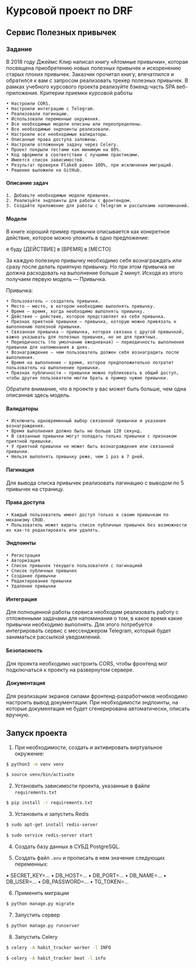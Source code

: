# Курсовой проект по DRF
## Сервис Полезных привычек

### Задание

В 2018 году Джеймс Клир написал книгу «Атомные привычки», которая посвящена приобретению новых полезных привычек и искоренению старых плохих привычек. Заказчик прочитал книгу, впечатлился и обратился к вам с запросом реализовать трекер полезных привычек.
В рамках учебного курсового проекта реализуйте бэкенд-часть SPA веб-приложения.
Критерии приемки курсовой работы

    • Настроили CORS.
    • Настроили интеграцию с Telegram.
    • Реализовали пагинацию.
    • Использовали переменные окружения.
    • Все необходимые модели описаны или переопределены.
    • Все необходимые эндпоинты реализовали.
    • Настроили все необходимые валидаторы.
    • Описанные права доступа заложены.
    • Настроили отложенную задачу через Celery.
    • Проект покрыли тестами как минимум на 80%.
    • Код оформили в соответствии с лучшими практиками.
    • Имеется список зависимостей.
    • Результат проверки Flake8 равен 100%, при исключении миграций.
    • Решение выложили на GitHub.

#### Описание задач

    1. Добавьте необходимые модели привычек.
    2. Реализуйте эндпоинты для работы с фронтендом.
    3. Создайте приложение для работы с Telegram и рассылками напоминаний.

#### Модели

В книге хороший пример привычки описывается как конкретное действие, которое можно уложить в одно предложение:

я буду [ДЕЙСТВИЕ] в [ВРЕМЯ] в [МЕСТО]

За каждую полезную привычку необходимо себя вознаграждать или сразу после делать приятную привычку. Но при этом привычка не должна расходовать на выполнение больше 2 минут. Исходя из этого получаем первую модель — Привычка.

Привычка:

    • Пользователь — создатель привычки.
    • Место — место, в котором необходимо выполнять привычку.
    • Время — время, когда необходимо выполнять привычку.
    • Действие — действие, которое представляет из себя привычка.
    • Признак приятной привычки — привычка, которую можно привязать к выполнению полезной привычки.
    • Связанная привычка — привычка, которая связана с другой привычкой, важно указывать для полезных привычек, но не для приятных.
    • Периодичность (по умолчанию ежедневная) — периодичность выполнения привычки для напоминания в днях.
    • Вознаграждение — чем пользователь должен себя вознаградить после выполнения.
    • Время на выполнение — время, которое предположительно потратит пользователь на выполнение привычки.
    • Признак публичности — привычки можно публиковать в общий доступ, чтобы другие пользователи могли брать в пример чужие привычки.

Обратите внимание, что в проекте у вас может быть больше, чем одна описанная здесь модель.

#### Валидаторы

    • Исключить одновременный выбор связанной привычки и указания вознаграждения.
    • Время выполнения должно быть не больше 120 секунд.
    • В связанные привычки могут попадать только привычки с признаком приятной привычки.
    • У приятной привычки не может быть вознаграждения или связанной привычки.
    • Нельзя выполнять привычку реже, чем 1 раз в 7 дней.

#### Пагинация

Для вывода списка привычек реализовать пагинацию с выводом по 5 привычек на страницу.

#### Права доступа

    • Каждый пользователь имеет доступ только к своим привычкам по механизму CRUD.
    • Пользователь может видеть список публичных привычек без возможности их как-то редактировать или удалять.

#### Эндпоинты

    • Регистрация
    • Авторизация
    • Список привычек текущего пользователя с пагинацией
    • Список публичных привычек
    • Создание привычки
    • Редактирование привычки
    • Удаление привычки

#### Интеграция

Для полноценной работы сервиса необходим реализовать работу с отложенными задачами для напоминания о том, в какое время какие привычки необходимо выполнять.
Для этого потребуется интегрировать сервис с мессенджером Telegram, который будет заниматься рассылкой уведомлений.

#### Безопасность

Для проекта необходимо настроить CORS, чтобы фронтенд мог подключаться к проекту на развернутом сервере.

#### Документация

Для реализации экранов силами фронтенд-разработчиков необходимо настроить вывод документации. При необходимости эндпоинты, на которые документация не будет сгенерирована автоматически, описать вручную.


## Запуск проекта

1. При необходимости, создать и активировать виртуальное окружение:
```bash
$ python3 -m venv venv

$ source venv/bin/activate
```
2. Установить зависимости проекта, указанные в файле `requirements.txt`
```bash
$ pip install -r requirements.txt
```
3. Установить и запустить Redis
```bash
$ sudo apt-get install redis-server

$ sudo service redis-server start
```
4. Cоздать базу данных в СУБД PostgreSQL.

5. Создать файл `.env` и прописать в нем значение следующих переменных:

• SECRET_KEY=...
• DB_HOST=...
• DB_PORT=...
• DB_NAME=...
• DB_USER=...
• DB_PASSWORD=...
• TG_TOKEN=...

6. Применить миграции
```bash
$ python manage.py migrate
```
7. Запустить сервер
```bash
$ python manage.py runserver
```
8. Запустить Celery
```bash
$ celery -A habit_tracker worker -l INFO
```
```bash
$ celery -A habit_tracker beat -l info
```
